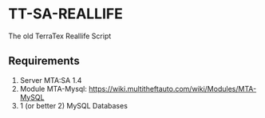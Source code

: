 TT-SA-REALLIFE
==============

The old TerraTex Reallife Script

Requirements
-------------
1) Server MTA:SA 1.4
2) Module MTA-Mysql: https://wiki.multitheftauto.com/wiki/Modules/MTA-MySQL
3) 1 (or better 2) MySQL Databases


